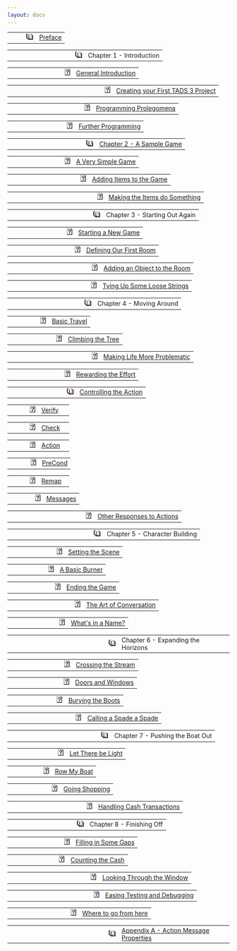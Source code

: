 ```yaml
---
layout: docs
---
```

<table data-border="0" data-cellspacing="2">
<colgroup>
<col style="width: 50%" />
<col style="width: 50%" />
</colgroup>
<tbody>
<tr>
<td style="text-align: right;" width="24" data-valign="top"><img
src="cicon2.gif" data-border="0" /></td>
<td style="text-align: left;"><a href="newchapterwithtext.html"
target="topicview">Preface</a><br />
</td>
</tr>
</tbody>
</table>

<table data-border="0" data-cellspacing="2">
<colgroup>
<col style="width: 50%" />
<col style="width: 50%" />
</colgroup>
<tbody>
<tr>
<td style="text-align: right;" width="24" data-valign="top"><img
src="cicon2.gif" data-border="0" /></td>
<td style="text-align: left;">Chapter 1 - Introduction<br />
</td>
</tr>
</tbody>
</table>

<table data-border="0" data-cellspacing="2">
<colgroup>
<col style="width: 50%" />
<col style="width: 50%" />
</colgroup>
<tbody>
<tr>
<td style="text-align: right;" width="40" data-valign="top"><img
src="cicon9.gif" data-border="0" /></td>
<td style="text-align: left;"><a href="generalintroduction.html"
target="topicview">General Introduction</a><br />
</td>
</tr>
</tbody>
</table>

<table data-border="0" data-cellspacing="2">
<colgroup>
<col style="width: 50%" />
<col style="width: 50%" />
</colgroup>
<tbody>
<tr>
<td style="text-align: right;" width="40" data-valign="top"><img
src="cicon9.gif" data-border="0" /></td>
<td style="text-align: left;"><a
href="creatingyourfirsttads3project.html" target="topicview">Creating
your First TADS 3 Project</a><br />
</td>
</tr>
</tbody>
</table>

<table data-border="0" data-cellspacing="2">
<colgroup>
<col style="width: 50%" />
<col style="width: 50%" />
</colgroup>
<tbody>
<tr>
<td style="text-align: right;" width="40" data-valign="top"><img
src="cicon9.gif" data-border="0" /></td>
<td style="text-align: left;"><a href="programmingprolegomena.html"
target="topicview">Programming Prolegomena</a><br />
</td>
</tr>
</tbody>
</table>

<table data-border="0" data-cellspacing="2">
<colgroup>
<col style="width: 50%" />
<col style="width: 50%" />
</colgroup>
<tbody>
<tr>
<td style="text-align: right;" width="40" data-valign="top"><img
src="cicon9.gif" data-border="0" /></td>
<td style="text-align: left;"><a href="furtherprogramming.html"
target="topicview">Further Programming</a><br />
</td>
</tr>
</tbody>
</table>

<table data-border="0" data-cellspacing="2">
<colgroup>
<col style="width: 50%" />
<col style="width: 50%" />
</colgroup>
<tbody>
<tr>
<td style="text-align: right;" width="24" data-valign="top"><img
src="cicon2.gif" data-border="0" /></td>
<td style="text-align: left;"><a href="chapter2.html"
target="topicview">Chapter 2 - A Sample Game</a><br />
</td>
</tr>
</tbody>
</table>

<table data-border="0" data-cellspacing="2">
<colgroup>
<col style="width: 50%" />
<col style="width: 50%" />
</colgroup>
<tbody>
<tr>
<td style="text-align: right;" width="40" data-valign="top"><img
src="cicon9.gif" data-border="0" /></td>
<td style="text-align: left;"><a href="averysimplegame.html"
target="topicview">A Very Simple Game</a><br />
</td>
</tr>
</tbody>
</table>

<table data-border="0" data-cellspacing="2">
<colgroup>
<col style="width: 50%" />
<col style="width: 50%" />
</colgroup>
<tbody>
<tr>
<td style="text-align: right;" width="40" data-valign="top"><img
src="cicon9.gif" data-border="0" /></td>
<td style="text-align: left;"><a href="addingitemstothegame.html"
target="topicview">Adding Items to the Game</a><br />
</td>
</tr>
</tbody>
</table>

<table data-border="0" data-cellspacing="2">
<colgroup>
<col style="width: 50%" />
<col style="width: 50%" />
</colgroup>
<tbody>
<tr>
<td style="text-align: right;" width="40" data-valign="top"><img
src="cicon9.gif" data-border="0" /></td>
<td style="text-align: left;"><a href="makingtheitemsdosomething.html"
target="topicview">Making the Items do Something</a><br />
</td>
</tr>
</tbody>
</table>

<table data-border="0" data-cellspacing="2">
<colgroup>
<col style="width: 50%" />
<col style="width: 50%" />
</colgroup>
<tbody>
<tr>
<td style="text-align: right;" width="24" data-valign="top"><img
src="cicon2.gif" data-border="0" /></td>
<td style="text-align: left;">Chapter 3 - Starting Out Again<br />
</td>
</tr>
</tbody>
</table>

<table data-border="0" data-cellspacing="2">
<colgroup>
<col style="width: 50%" />
<col style="width: 50%" />
</colgroup>
<tbody>
<tr>
<td style="text-align: right;" width="40" data-valign="top"><img
src="cicon9.gif" data-border="0" /></td>
<td style="text-align: left;"><a href="startinganewgame.html"
target="topicview">Starting a New Game</a><br />
</td>
</tr>
</tbody>
</table>

<table data-border="0" data-cellspacing="2">
<colgroup>
<col style="width: 50%" />
<col style="width: 50%" />
</colgroup>
<tbody>
<tr>
<td style="text-align: right;" width="40" data-valign="top"><img
src="cicon9.gif" data-border="0" /></td>
<td style="text-align: left;"><a href="definingourfirstroom.html"
target="topicview">Defining Our First Room</a><br />
</td>
</tr>
</tbody>
</table>

<table data-border="0" data-cellspacing="2">
<colgroup>
<col style="width: 50%" />
<col style="width: 50%" />
</colgroup>
<tbody>
<tr>
<td style="text-align: right;" width="40" data-valign="top"><img
src="cicon9.gif" data-border="0" /></td>
<td style="text-align: left;"><a href="addinganobjecttotheroom.html"
target="topicview">Adding an Object to the Room</a><br />
</td>
</tr>
</tbody>
</table>

<table data-border="0" data-cellspacing="2">
<colgroup>
<col style="width: 50%" />
<col style="width: 50%" />
</colgroup>
<tbody>
<tr>
<td style="text-align: right;" width="40" data-valign="top"><img
src="cicon9.gif" data-border="0" /></td>
<td style="text-align: left;"><a href="tyingupsomeloosestrings.html"
target="topicview">Tying Up Some Loose Strings</a><br />
</td>
</tr>
</tbody>
</table>

<table data-border="0" data-cellspacing="2">
<colgroup>
<col style="width: 50%" />
<col style="width: 50%" />
</colgroup>
<tbody>
<tr>
<td style="text-align: right;" width="24" data-valign="top"><img
src="cicon2.gif" data-border="0" /></td>
<td style="text-align: left;">Chapter 4 - Moving Around<br />
</td>
</tr>
</tbody>
</table>

<table data-border="0" data-cellspacing="2">
<colgroup>
<col style="width: 50%" />
<col style="width: 50%" />
</colgroup>
<tbody>
<tr>
<td style="text-align: right;" width="40" data-valign="top"><img
src="cicon9.gif" data-border="0" /></td>
<td style="text-align: left;"><a href="basictravel.html"
target="topicview">Basic Travel</a><br />
</td>
</tr>
</tbody>
</table>

<table data-border="0" data-cellspacing="2">
<colgroup>
<col style="width: 50%" />
<col style="width: 50%" />
</colgroup>
<tbody>
<tr>
<td style="text-align: right;" width="40" data-valign="top"><img
src="cicon9.gif" data-border="0" /></td>
<td style="text-align: left;"><a href="climbingthetree.html"
target="topicview">Climbing the Tree</a><br />
</td>
</tr>
</tbody>
</table>

<table data-border="0" data-cellspacing="2">
<colgroup>
<col style="width: 50%" />
<col style="width: 50%" />
</colgroup>
<tbody>
<tr>
<td style="text-align: right;" width="40" data-valign="top"><img
src="cicon9.gif" data-border="0" /></td>
<td style="text-align: left;"><a href="makinglifemoreproblematic.html"
target="topicview">Making Life More Problematic</a><br />
</td>
</tr>
</tbody>
</table>

<table data-border="0" data-cellspacing="2">
<colgroup>
<col style="width: 50%" />
<col style="width: 50%" />
</colgroup>
<tbody>
<tr>
<td style="text-align: right;" width="40" data-valign="top"><img
src="cicon9.gif" data-border="0" /></td>
<td style="text-align: left;"><a href="rewardingtheeffort.html"
target="topicview">Rewarding the Effort</a><br />
</td>
</tr>
</tbody>
</table>

<table data-border="0" data-cellspacing="2">
<colgroup>
<col style="width: 50%" />
<col style="width: 50%" />
</colgroup>
<tbody>
<tr>
<td style="text-align: right;" width="40" data-valign="top"><img
src="cicon2.gif" data-border="0" /></td>
<td style="text-align: left;"><a href="controllingtheaction.html"
target="topicview">Controlling the Action</a><br />
</td>
</tr>
</tbody>
</table>

<table data-border="0" data-cellspacing="2">
<colgroup>
<col style="width: 50%" />
<col style="width: 50%" />
</colgroup>
<tbody>
<tr>
<td style="text-align: right;" width="56" data-valign="top"><img
src="cicon9.gif" data-border="0" /></td>
<td style="text-align: left;"><a href="verify.html"
target="topicview">Verify</a><br />
</td>
</tr>
</tbody>
</table>

<table data-border="0" data-cellspacing="2">
<colgroup>
<col style="width: 50%" />
<col style="width: 50%" />
</colgroup>
<tbody>
<tr>
<td style="text-align: right;" width="56" data-valign="top"><img
src="cicon9.gif" data-border="0" /></td>
<td style="text-align: left;"><a href="check.html"
target="topicview">Check</a><br />
</td>
</tr>
</tbody>
</table>

<table data-border="0" data-cellspacing="2">
<colgroup>
<col style="width: 50%" />
<col style="width: 50%" />
</colgroup>
<tbody>
<tr>
<td style="text-align: right;" width="56" data-valign="top"><img
src="cicon9.gif" data-border="0" /></td>
<td style="text-align: left;"><a href="action.html"
target="topicview">Action</a><br />
</td>
</tr>
</tbody>
</table>

<table data-border="0" data-cellspacing="2">
<colgroup>
<col style="width: 50%" />
<col style="width: 50%" />
</colgroup>
<tbody>
<tr>
<td style="text-align: right;" width="56" data-valign="top"><img
src="cicon9.gif" data-border="0" /></td>
<td style="text-align: left;"><a href="precond.html"
target="topicview">PreCond</a><br />
</td>
</tr>
</tbody>
</table>

<table data-border="0" data-cellspacing="2">
<colgroup>
<col style="width: 50%" />
<col style="width: 50%" />
</colgroup>
<tbody>
<tr>
<td style="text-align: right;" width="56" data-valign="top"><img
src="cicon9.gif" data-border="0" /></td>
<td style="text-align: left;"><a href="remap.html"
target="topicview">Remap</a><br />
</td>
</tr>
</tbody>
</table>

<table data-border="0" data-cellspacing="2">
<colgroup>
<col style="width: 50%" />
<col style="width: 50%" />
</colgroup>
<tbody>
<tr>
<td style="text-align: right;" width="56" data-valign="top"><img
src="cicon9.gif" data-border="0" /></td>
<td style="text-align: left;"><a href="messages.html"
target="topicview">Messages</a><br />
</td>
</tr>
</tbody>
</table>

<table data-border="0" data-cellspacing="2">
<colgroup>
<col style="width: 50%" />
<col style="width: 50%" />
</colgroup>
<tbody>
<tr>
<td style="text-align: right;" width="56" data-valign="top"><img
src="cicon9.gif" data-border="0" /></td>
<td style="text-align: left;"><a href="otherresponsestoactions.html"
target="topicview">Other Responses to Actions</a><br />
</td>
</tr>
</tbody>
</table>

<table data-border="0" data-cellspacing="2">
<colgroup>
<col style="width: 50%" />
<col style="width: 50%" />
</colgroup>
<tbody>
<tr>
<td style="text-align: right;" width="24" data-valign="top"><img
src="cicon2.gif" data-border="0" /></td>
<td style="text-align: left;">Chapter 5 - Character Building<br />
</td>
</tr>
</tbody>
</table>

<table data-border="0" data-cellspacing="2">
<colgroup>
<col style="width: 50%" />
<col style="width: 50%" />
</colgroup>
<tbody>
<tr>
<td style="text-align: right;" width="40" data-valign="top"><img
src="cicon9.gif" data-border="0" /></td>
<td style="text-align: left;"><a href="settingthescene.html"
target="topicview">Setting the Scene</a><br />
</td>
</tr>
</tbody>
</table>

<table data-border="0" data-cellspacing="2">
<colgroup>
<col style="width: 50%" />
<col style="width: 50%" />
</colgroup>
<tbody>
<tr>
<td style="text-align: right;" width="40" data-valign="top"><img
src="cicon9.gif" data-border="0" /></td>
<td style="text-align: left;"><a href="abasicburner.html"
target="topicview">A Basic Burner</a><br />
</td>
</tr>
</tbody>
</table>

<table data-border="0" data-cellspacing="2">
<colgroup>
<col style="width: 50%" />
<col style="width: 50%" />
</colgroup>
<tbody>
<tr>
<td style="text-align: right;" width="40" data-valign="top"><img
src="cicon9.gif" data-border="0" /></td>
<td style="text-align: left;"><a href="endingthegame.html"
target="topicview">Ending the Game</a><br />
</td>
</tr>
</tbody>
</table>

<table data-border="0" data-cellspacing="2">
<colgroup>
<col style="width: 50%" />
<col style="width: 50%" />
</colgroup>
<tbody>
<tr>
<td style="text-align: right;" width="40" data-valign="top"><img
src="cicon9.gif" data-border="0" /></td>
<td style="text-align: left;"><a href="theartofconversation.html"
target="topicview">The Art of Conversation</a><br />
</td>
</tr>
</tbody>
</table>

<table data-border="0" data-cellspacing="2">
<colgroup>
<col style="width: 50%" />
<col style="width: 50%" />
</colgroup>
<tbody>
<tr>
<td style="text-align: right;" width="40" data-valign="top"><img
src="cicon9.gif" data-border="0" /></td>
<td style="text-align: left;"><a href="what&#39;sinaname.html"
target="topicview">What's in a Name?</a><br />
</td>
</tr>
</tbody>
</table>

<table data-border="0" data-cellspacing="2">
<colgroup>
<col style="width: 50%" />
<col style="width: 50%" />
</colgroup>
<tbody>
<tr>
<td style="text-align: right;" width="24" data-valign="top"><img
src="cicon2.gif" data-border="0" /></td>
<td style="text-align: left;">Chapter 6 - Expanding the Horizons<br />
</td>
</tr>
</tbody>
</table>

<table data-border="0" data-cellspacing="2">
<colgroup>
<col style="width: 50%" />
<col style="width: 50%" />
</colgroup>
<tbody>
<tr>
<td style="text-align: right;" width="40" data-valign="top"><img
src="cicon9.gif" data-border="0" /></td>
<td style="text-align: left;"><a href="crossingthestream.html"
target="topicview">Crossing the Stream</a><br />
</td>
</tr>
</tbody>
</table>

<table data-border="0" data-cellspacing="2">
<colgroup>
<col style="width: 50%" />
<col style="width: 50%" />
</colgroup>
<tbody>
<tr>
<td style="text-align: right;" width="40" data-valign="top"><img
src="cicon9.gif" data-border="0" /></td>
<td style="text-align: left;"><a href="doorsandwindows.html"
target="topicview">Doors and Windows</a><br />
</td>
</tr>
</tbody>
</table>

<table data-border="0" data-cellspacing="2">
<colgroup>
<col style="width: 50%" />
<col style="width: 50%" />
</colgroup>
<tbody>
<tr>
<td style="text-align: right;" width="40" data-valign="top"><img
src="cicon9.gif" data-border="0" /></td>
<td style="text-align: left;"><a href="buryingtheboots.html"
target="topicview">Burying the Boots</a><br />
</td>
</tr>
</tbody>
</table>

<table data-border="0" data-cellspacing="2">
<colgroup>
<col style="width: 50%" />
<col style="width: 50%" />
</colgroup>
<tbody>
<tr>
<td style="text-align: right;" width="40" data-valign="top"><img
src="cicon9.gif" data-border="0" /></td>
<td style="text-align: left;"><a href="callingaspadeaspade.html"
target="topicview">Calling a Spade a Spade</a><br />
</td>
</tr>
</tbody>
</table>

<table data-border="0" data-cellspacing="2">
<colgroup>
<col style="width: 50%" />
<col style="width: 50%" />
</colgroup>
<tbody>
<tr>
<td style="text-align: right;" width="24" data-valign="top"><img
src="cicon2.gif" data-border="0" /></td>
<td style="text-align: left;">Chapter 7 - Pushing the Boat Out<br />
</td>
</tr>
</tbody>
</table>

<table data-border="0" data-cellspacing="2">
<colgroup>
<col style="width: 50%" />
<col style="width: 50%" />
</colgroup>
<tbody>
<tr>
<td style="text-align: right;" width="40" data-valign="top"><img
src="cicon9.gif" data-border="0" /></td>
<td style="text-align: left;"><a href="lettherebelight.html"
target="topicview">Let There be Light</a><br />
</td>
</tr>
</tbody>
</table>

<table data-border="0" data-cellspacing="2">
<colgroup>
<col style="width: 50%" />
<col style="width: 50%" />
</colgroup>
<tbody>
<tr>
<td style="text-align: right;" width="40" data-valign="top"><img
src="cicon9.gif" data-border="0" /></td>
<td style="text-align: left;"><a href="rowmyboat.html"
target="topicview">Row My Boat</a><br />
</td>
</tr>
</tbody>
</table>

<table data-border="0" data-cellspacing="2">
<colgroup>
<col style="width: 50%" />
<col style="width: 50%" />
</colgroup>
<tbody>
<tr>
<td style="text-align: right;" width="40" data-valign="top"><img
src="cicon9.gif" data-border="0" /></td>
<td style="text-align: left;"><a href="goingshopping.html"
target="topicview">Going Shopping</a><br />
</td>
</tr>
</tbody>
</table>

<table data-border="0" data-cellspacing="2">
<colgroup>
<col style="width: 50%" />
<col style="width: 50%" />
</colgroup>
<tbody>
<tr>
<td style="text-align: right;" width="40" data-valign="top"><img
src="cicon9.gif" data-border="0" /></td>
<td style="text-align: left;"><a href="handlingcashtransactions.html"
target="topicview">Handling Cash Transactions</a><br />
</td>
</tr>
</tbody>
</table>

<table data-border="0" data-cellspacing="2">
<colgroup>
<col style="width: 50%" />
<col style="width: 50%" />
</colgroup>
<tbody>
<tr>
<td style="text-align: right;" width="24" data-valign="top"><img
src="cicon2.gif" data-border="0" /></td>
<td style="text-align: left;">Chapter 8 - Finishing Off<br />
</td>
</tr>
</tbody>
</table>

<table data-border="0" data-cellspacing="2">
<colgroup>
<col style="width: 50%" />
<col style="width: 50%" />
</colgroup>
<tbody>
<tr>
<td style="text-align: right;" width="40" data-valign="top"><img
src="cicon9.gif" data-border="0" /></td>
<td style="text-align: left;"><a href="fillinginsomegaps.html"
target="topicview">Filling in Some Gaps</a><br />
</td>
</tr>
</tbody>
</table>

<table data-border="0" data-cellspacing="2">
<colgroup>
<col style="width: 50%" />
<col style="width: 50%" />
</colgroup>
<tbody>
<tr>
<td style="text-align: right;" width="40" data-valign="top"><img
src="cicon9.gif" data-border="0" /></td>
<td style="text-align: left;"><a href="countingthecash.html"
target="topicview">Counting the Cash</a><br />
</td>
</tr>
</tbody>
</table>

<table data-border="0" data-cellspacing="2">
<colgroup>
<col style="width: 50%" />
<col style="width: 50%" />
</colgroup>
<tbody>
<tr>
<td style="text-align: right;" width="40" data-valign="top"><img
src="cicon9.gif" data-border="0" /></td>
<td style="text-align: left;"><a href="lookingthroughthewindow.html"
target="topicview">Looking Through the Window</a><br />
</td>
</tr>
</tbody>
</table>

<table data-border="0" data-cellspacing="2">
<colgroup>
<col style="width: 50%" />
<col style="width: 50%" />
</colgroup>
<tbody>
<tr>
<td style="text-align: right;" width="40" data-valign="top"><img
src="cicon9.gif" data-border="0" /></td>
<td style="text-align: left;"><a href="easingtestinganddebugging.html"
target="topicview">Easing Testing and Debugging</a><br />
</td>
</tr>
</tbody>
</table>

<table data-border="0" data-cellspacing="2">
<colgroup>
<col style="width: 50%" />
<col style="width: 50%" />
</colgroup>
<tbody>
<tr>
<td style="text-align: right;" width="40" data-valign="top"><img
src="cicon9.gif" data-border="0" /></td>
<td style="text-align: left;"><a href="wheretogofromhere.html"
target="topicview">Where to go from here</a><br />
</td>
</tr>
</tbody>
</table>

<table data-border="0" data-cellspacing="2">
<colgroup>
<col style="width: 50%" />
<col style="width: 50%" />
</colgroup>
<tbody>
<tr>
<td style="text-align: right;" width="24" data-valign="top"><img
src="cicon2.gif" data-border="0" /></td>
<td style="text-align: left;"><a
href="appendixa-actionmessagepropert.html" target="topicview">Appendix A
- Action Message Properties</a><br />
</td>
</tr>
</tbody>
</table>
